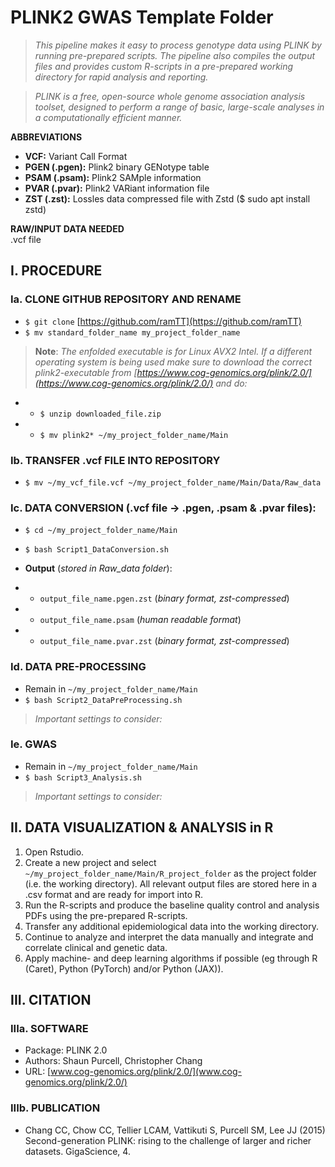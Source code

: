 # PLINK2 GWAS Template Folder

> *This pipeline makes it easy to process genotype data using PLINK by running pre-prepared scripts. The pipeline also compiles the output files and provides custom R-scripts in a pre-prepared working directory for rapid analysis and reporting.*

> *PLINK is a free, open-source whole genome association analysis toolset, designed to perform a range of basic, large-scale analyses in a computationally efficient manner.*

**ABBREVIATIONS**

* **VCF:**  Variant Call Format
* **PGEN (.pgen):** Plink2 binary GENotype table
* **PSAM (.psam):** Plink2 SAMple information
* **PVAR (.pvar):** Plink2 VARiant information file
* **ZST (.zst):** Lossles data compressed file with Zstd ($ sudo apt install zstd)

**RAW/INPUT DATA NEEDED**  
.vcf file

## I. PROCEDURE

### Ia. CLONE GITHUB REPOSITORY AND RENAME
* `$ git clone` [https://github.com/ramTT](https://github.com/ramTT)
* `$ mv standard_folder_name my_project_folder_name`

> **Note**: *The enfolded executable is for Linux AVX2 Intel. If a different operating system is being used make sure to download the correct plink2-executable from [https://www.cog-genomics.org/plink/2.0/](https://www.cog-genomics.org/plink/2.0/) and do:*

* - `$ unzip downloaded_file.zip`
* - `$ mv plink2* ~/my_project_folder_name/Main`

### Ib. TRANSFER .vcf FILE INTO REPOSITORY
* `$ mv ~/my_vcf_file.vcf ~/my_project_folder_name/Main/Data/Raw_data`

### Ic. DATA CONVERSION (.vcf file -> .pgen, .psam & .pvar files):
* `$ cd ~/my_project_folder_name/Main`
* `$ bash Script1_DataConversion.sh`

* **Output** (*stored in Raw_data folder*):
* - `output_file_name.pgen.zst` (*binary format, zst-compressed*)
* - `output_file_name.psam` (*human readable format*)
* - `output_file_name.pvar.zst` (*binary format, zst-compressed*)

### Id. DATA PRE-PROCESSING
* Remain in `~/my_project_folder_name/Main`
* `$ bash Script2_DataPreProcessing.sh`

> *Important settings to consider:*

### Ie. GWAS
* Remain in `~/my_project_folder_name/Main`
* `$ bash Script3_Analysis.sh`

> *Important settings to consider:*

## II. DATA VISUALIZATION & ANALYSIS in R
1.  Open Rstudio.
2.  Create a new project and select `~/my_project_folder_name/Main/R_project_folder` as the project folder (i.e. the working directory). All relevant output files are stored here in a .csv format and are ready for import into R. 
3. Run the R-scripts and produce the baseline quality control and analysis PDFs using the pre-prepared R-scripts.
4. Transfer any additional epidemiological data into the working directory.
5. Continue to analyze and interpret the data manually and integrate and correlate clinical and genetic data.
6. Apply machine- and deep learning algorithms if possible (eg through R (Caret), Python (PyTorch) and/or Python (JAX)).

## III. CITATION

### IIIa. SOFTWARE
* Package: PLINK 2.0  
* Authors: Shaun Purcell, Christopher Chang  
* URL: [www.cog-genomics.org/plink/2.0/](www.cog-genomics.org/plink/2.0/)  

### IIIb. PUBLICATION
* Chang CC, Chow CC, Tellier LCAM, Vattikuti S, Purcell SM, Lee JJ (2015) Second-generation PLINK: rising to the challenge of larger and richer datasets. GigaScience, 4.
